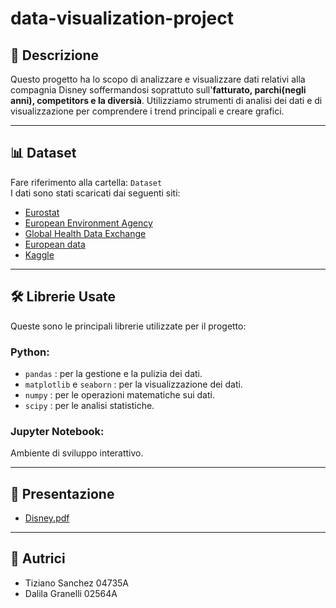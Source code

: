 # data-visualization-project

## 📄 Descrizione
Questo progetto ha lo scopo di analizzare e visualizzare dati relativi alla compagnia Disney soffermandosi soprattuto sull'**fatturato, parchi(negli anni), competitors e la diversià**. Utilizziamo strumenti di analisi dei dati e di visualizzazione per comprendere i trend principali e creare grafici.

---

## 📊 Dataset
Fare riferimento alla cartella: `Dataset`  
I dati sono stati scaricati dai seguenti siti:

- [Eurostat](https://ec.europa.eu/eurostat)
- [European Environment Agency](https://www.eea.europa.eu/)
- [Global Health Data Exchange](http://ghdx.healthdata.org/)
- [European data](https://data.europa.eu/)
- [Kaggle](https://www.kaggle.com/)

---

## 🛠 Librerie Usate
Queste sono le principali librerie utilizzate per il progetto:

### Python:
- `pandas` : per la gestione e la pulizia dei dati.
- `matplotlib` e `seaborn` : per la visualizzazione dei dati.
- `numpy` : per le operazioni matematiche sui dati.
- `scipy` : per le analisi statistiche.

### Jupyter Notebook:
Ambiente di sviluppo interattivo.

---

## 📑 Presentazione
- [Disney.pdf](#)

---

## 👥 Autrici
- Tiziano Sanchez 04735A
- Dalila Granelli 02564A

